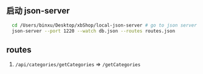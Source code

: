 ## 启动 json-server

```bash
  cd /Users/binxu/Desktop/xbShop/local-json-server # go to json server directory 
  json-server --port 1220 --watch db.json --routes routes.json
```

## routes

1. `/api/categories/getCategories` => `/getCategories`
